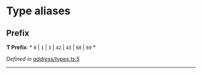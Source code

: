 

# Type aliases

<a id="prefix"></a>

##  Prefix

**Ƭ Prefix**: * `0` &#124; `1` &#124; `3` &#124; `42` &#124; `43` &#124; `68` &#124; `69`
*

*Defined in [address/types.ts:5](https://github.com/polkadot-js/common/blob/d47b865/packages/keyring/src/address/types.ts#L5)*

___

